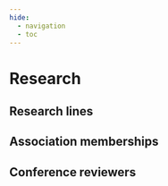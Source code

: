 ```yaml
---
hide:
  - navigation
  - toc
---
```


# Research

## Research lines

## Association memberships

## Conference reviewers

